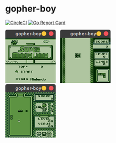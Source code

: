 # gopher-boy

[![CircleCI](https://circleci.com/gh/bokuweb/gopher-boy/tree/master.svg?style=svg)](https://circleci.com/gh/bokuweb/gopher-boy/tree/master) [![Go Report Card](https://goreportcard.com/badge/github.com/bokuweb/gopher-boy)](https://goreportcard.com/report/github.com/bokuweb/gopher-boy)


<img src="screenshot/mario.png">　<img src="screenshot/tetris.png">　<img src="screenshot/drmario.png">

